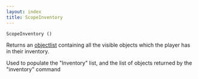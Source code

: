 ```yaml
---
layout: index
title: ScopeInventory
---
```


    ScopeInventory ()

Returns an [objectlist](../../types/objectlist.html) containing all the visible objects which the player has in their inventory.

Used to populate the "Inventory" list, and the list of objects returned by the "inventory" command
